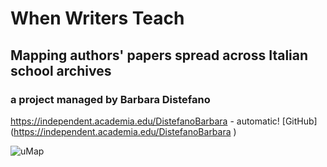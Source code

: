 

# When Writers Teach
## Mapping authors' papers spread across Italian school archives
### a project managed by Barbara Distefano

https://independent.academia.edu/DistefanoBarbara - automatic!
[GitHub] (https://independent.academia.edu/DistefanoBarbara )
 
 ![uMap](https://user-images.githubusercontent.com/88492525/129013847-53b0f88b-ddc1-4948-aee8-f4a883000791.png)

 
